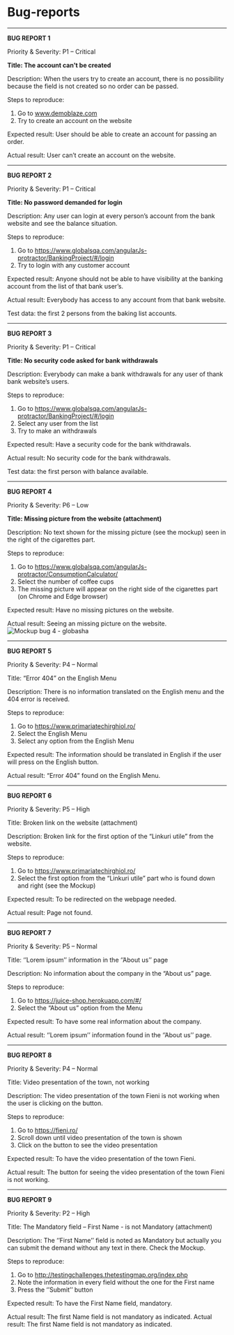 # Bug-reports
-------------
**BUG REPORT 1**

Priority & Severity: P1 – Critical

**Title: The account can't be created**

Description: When the users try to create an account, there is no possibility because the field is not created so no order can be passed.

Steps to reproduce:
1.	Go to www.demoblaze.com
2.	Try to create an account on the website

Expected result: User should be able to create an account for passing an order.

Actual result: User can’t create an account on the website.

-----------

**BUG REPORT 2**

Priority & Severity: P1 – Critical

**Title: No password demanded for login**

Description: Any user can login at every person’s account from the bank website and see the balance situation.

Steps to reproduce:
1.	Go to https://www.globalsqa.com/angularJs-protractor/BankingProject/#/login
2.	Try to login with any customer account

Expected result: Anyone should not be able to have visibility at the banking account from the list of that bank user’s.

Actual result: Everybody has access to any account from that bank website.

Test data: the first 2 persons from the baking list accounts.

------
**BUG REPORT 3**

Priority & Severity: P1 – Critical

**Title: No security code asked for bank withdrawals**

Description: Everybody can make a bank withdrawals for any user of thank bank website’s users.

Steps to reproduce:
1.	Go to https://www.globalsqa.com/angularJs-protractor/BankingProject/#/login
2.	Select any user from the list
3.	Try to make an withdrawals

Expected result: Have a security code for the bank withdrawals.

Actual result: No security code for the bank withdrawals.

Test data: the first person with balance available.

--------
**BUG REPORT 4**

Priority & Severity: P6 – Low

**Title: Missing picture from the website (attachment)**

Description: No text shown for the missing picture (see the mockup) seen in the right of the cigarettes part.

Steps to reproduce:
1.	Go to https://www.globalsqa.com/angularJs-protractor/ConsumptionCalculator/
2.	Select the number of coffee cups
3.	The missing picture will appear on the right side of the cigarettes part (on Chrome and Edge browser)

Expected result: Have no missing pictures on the website.

Actual result: Seeing an missing picture on the website.
![Mockup bug 4 - globasha](https://github.com/ChiriacAlina/Bug-reports/assets/160241958/084e1443-aa84-4025-81f5-d948d536e5a6)

---------

**BUG REPORT 5**

Priority & Severity: P4 – Normal

Title: “Error 404” on the English Menu

Description: There is no information translated on the English menu and the 404 error is received.

Steps to reproduce:
1.	Go to https://www.primariatechirghiol.ro/
2.	Select the English Menu
3.	Select any option from the English Menu

Expected result: The information should be translated in English if the user will press on the English button.

Actual result: “Error 404” found on the English Menu.

--------------

**BUG REPORT 6**

Priority & Severity: P5 – High

Title: Broken link on the website (attachment)

Description: Broken link for the first option of the “Linkuri utile” from the website.

Steps to reproduce:
1.	Go to https://www.primariatechirghiol.ro/
2.	Select the first option from the “Linkuri utile” part who is found down and right (see the Mockup)

Expected result: To be redirected on the webpage needed.

Actual result: Page not found.

------------

**BUG REPORT 7**

Priority & Severity: P5 – Normal

Title: ‘’Lorem ipsum’’ information in the ‘’About us’’ page

Description: No information about the company in the “About us” page.

Steps to reproduce:
1.	Go to https://juice-shop.herokuapp.com/#/
2.	Select the “About us” option from the Menu

Expected result: To have some real information about the company.

Actual result: ‘’Lorem ipsum’’ information found in the ‘’About us’’ page.

----------

**BUG REPORT 8**

Priority & Severity: P4 – Normal

Title: Video presentation of the town, not working

Description: The video presentation of the town Fieni is not working when the user is clicking on the button.

Steps to reproduce:
1.	Go to https://fieni.ro/
2.	Scroll down until video presentation of the town is shown
3.	Click on the button to see the video presentation 

Expected result: To have the video presentation of the town Fieni.

Actual result: The button for seeing the video presentation of the town Fieni is not working.

--------------

**BUG REPORT 9**

Priority & Severity: P2 – High

Title: The Mandatory field – First Name - is not Mandatory (attachment)

Description: The ‘’First Name’’ field is noted as Mandatory but actually you can submit the demand without any text in there. Check the Mockup.

Steps to reproduce:
1.	Go to http://testingchallenges.thetestingmap.org/index.php
2.	Note the information in every field without the one for the First name
3.	Press the ‘’Submit’’ button

Expected result: To have the First Name field, mandatory.

Actual result: The first Name field is not mandatory as indicated.
Actual result: The first Name field is not mandatory as indicated.
